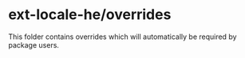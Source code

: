 # ext-locale-he/overrides

This folder contains overrides which will automatically be required by package users.
